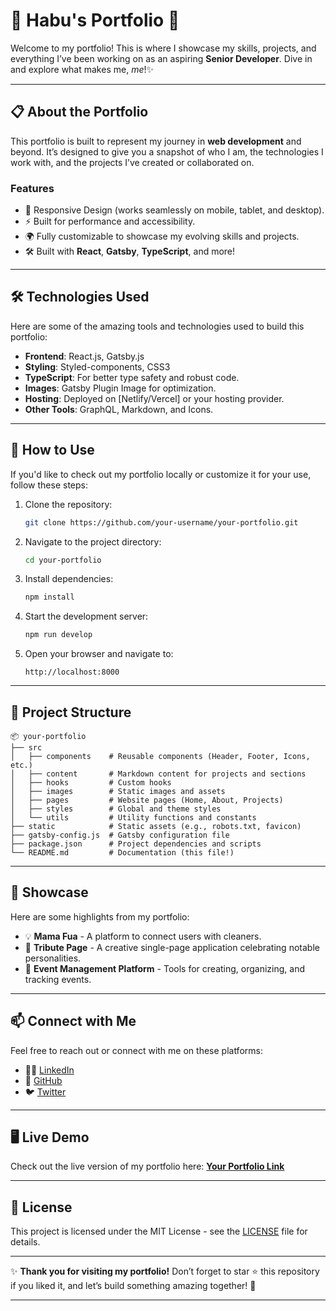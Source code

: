# 💼 Habu's Portfolio 🌟

Welcome to my portfolio! This is where I showcase my skills, projects, and everything I’ve been working on as an aspiring **Senior Developer**. Dive in and explore what makes me, *me*!✨

---

## 📋 **About the Portfolio**

This portfolio is built to represent my journey in **web development** and beyond. It’s designed to give you a snapshot of who I am, the technologies I work with, and the projects I’ve created or collaborated on.

### **Features**
- 📌 Responsive Design (works seamlessly on mobile, tablet, and desktop).
- ⚡ Built for performance and accessibility.
- 🌍 Fully customizable to showcase my evolving skills and projects.
- 🛠 Built with **React**, **Gatsby**, **TypeScript**, and more!

---

## 🛠 **Technologies Used**

Here are some of the amazing tools and technologies used to build this portfolio:

- **Frontend**: React.js, Gatsby.js
- **Styling**: Styled-components, CSS3
- **TypeScript**: For better type safety and robust code.
- **Images**: Gatsby Plugin Image for optimization.
- **Hosting**: Deployed on [Netlify/Vercel] or your hosting provider.
- **Other Tools**: GraphQL, Markdown, and Icons.

---

## 🚀 **How to Use**

If you'd like to check out my portfolio locally or customize it for your use, follow these steps:

1. Clone the repository:
   ```bash
   git clone https://github.com/your-username/your-portfolio.git
   ```

2. Navigate to the project directory:
   ```bash
   cd your-portfolio
   ```

3. Install dependencies:
   ```bash
   npm install
   ```

4. Start the development server:
   ```bash
   npm run develop
   ```

5. Open your browser and navigate to:
   ```
   http://localhost:8000
   ```

---

## 📂 **Project Structure**

```
📦 your-portfolio
├── src
│   ├── components    # Reusable components (Header, Footer, Icons, etc.)
│   ├── content       # Markdown content for projects and sections
│   ├── hooks         # Custom hooks
│   ├── images        # Static images and assets
│   ├── pages         # Website pages (Home, About, Projects)
│   ├── styles        # Global and theme styles
│   └── utils         # Utility functions and constants
├── static            # Static assets (e.g., robots.txt, favicon)
├── gatsby-config.js  # Gatsby configuration file
├── package.json      # Project dependencies and scripts
└── README.md         # Documentation (this file!)
```

---

## 🌟 **Showcase**

Here are some highlights from my portfolio:

- 💡 **Mama Fua** - A platform to connect users with cleaners.  
- 🎨 **Tribute Page** - A creative single-page application celebrating notable personalities.  
- 🎉 **Event Management Platform** - Tools for creating, organizing, and tracking events.  

---

## 📫 **Connect with Me**

Feel free to reach out or connect with me on these platforms:

- 🧑‍💻 [LinkedIn](https://linkedin.com/in/your-profile)  
- 🐙 [GitHub](https://github.com/your-username)  
- 🐦 [Twitter](https://twitter.com/your-handle)  

---

## 🖥 **Live Demo**

Check out the live version of my portfolio here: [**Your Portfolio Link**](https://your-portfolio-url.com)

---

## 📝 **License**

This project is licensed under the MIT License - see the [LICENSE](LICENSE) file for details.

---

✨ **Thank you for visiting my portfolio!** Don’t forget to star ⭐ this repository if you liked it, and let’s build something amazing together! 🚀

---
